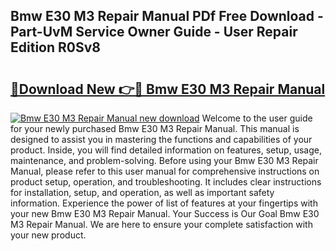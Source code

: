 ## Bmw E30 M3 Repair Manual PDf Free Download - Part-UvM Service Owner Guide - User Repair Edition R0Sv8

# <h2><a href="http://bc50867.oget.top/?id=Bmw+E30+M3+Repair+Manual">🔗Download New 👉🔴 Bmw E30 M3 Repair Manual</a></h2>

[![Bmw E30 M3 Repair Manual new download](https://i.imgur.com/5g1atiW.png)](http://bc50867.oget.top/?id=Bmw+E30+M3+Repair+Manual)
Welcome to the user guide for your newly purchased Bmw E30 M3 Repair Manual. This manual is designed to assist you in mastering the functions and capabilities of your product. Inside, you will find detailed information on features, setup, usage, maintenance, and problem-solving. Before using your Bmw E30 M3 Repair Manual, please refer to this user manual for comprehensive instructions on product setup, operation, and troubleshooting. It includes clear instructions for installation, setup, and operation, as well as important safety information. Experience the power of list of features at your fingertips with your new Bmw E30 M3 Repair Manual. Your Success is Our Goal Bmw E30 M3 Repair Manual. We are here to ensure your complete satisfaction with your new product.

